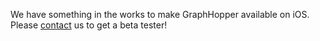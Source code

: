 We have something in the works to make GraphHopper available on iOS. Please [contact](http://graphhopper.com/#contact) us to get a beta tester!